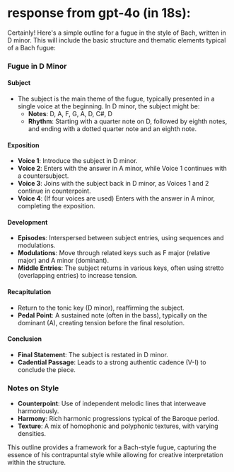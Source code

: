 

# response from gpt-4o (in 18s):

Certainly! Here's a simple outline for a fugue in the style of Bach, written in D minor. This will include the basic structure and thematic elements typical of a Bach fugue:

### Fugue in D Minor

#### Subject
- The subject is the main theme of the fugue, typically presented in a single voice at the beginning. In D minor, the subject might be:
  - **Notes**: D, A, F, G, A, D, C#, D
  - **Rhythm**: Starting with a quarter note on D, followed by eighth notes, and ending with a dotted quarter note and an eighth note.

#### Exposition
- **Voice 1**: Introduce the subject in D minor.
- **Voice 2**: Enters with the answer in A minor, while Voice 1 continues with a countersubject.
- **Voice 3**: Joins with the subject back in D minor, as Voices 1 and 2 continue in counterpoint.
- **Voice 4**: (If four voices are used) Enters with the answer in A minor, completing the exposition.

#### Development
- **Episodes**: Interspersed between subject entries, using sequences and modulations.
- **Modulations**: Move through related keys such as F major (relative major) and A minor (dominant).
- **Middle Entries**: The subject returns in various keys, often using stretto (overlapping entries) to increase tension.

#### Recapitulation
- Return to the tonic key (D minor), reaffirming the subject.
- **Pedal Point**: A sustained note (often in the bass), typically on the dominant (A), creating tension before the final resolution.

#### Conclusion
- **Final Statement**: The subject is restated in D minor.
- **Cadential Passage**: Leads to a strong authentic cadence (V-I) to conclude the piece.

### Notes on Style
- **Counterpoint**: Use of independent melodic lines that interweave harmoniously.
- **Harmony**: Rich harmonic progressions typical of the Baroque period.
- **Texture**: A mix of homophonic and polyphonic textures, with varying densities.

This outline provides a framework for a Bach-style fugue, capturing the essence of his contrapuntal style while allowing for creative interpretation within the structure.

